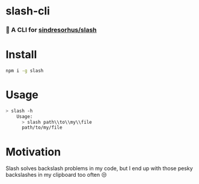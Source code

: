 # slash-cli

### 🔪 A CLI for [sindresorhus/slash](https://github.com/sindresorhus/slash)

# Install

```sh
npm i -g slash
```

# Usage

```sh
> slash -h
    Usage:
      > slash path\\to\\my\\file
      path/to/my/file
```

# Motivation

Slash solves backslash problems in my code, but I end up with those pesky backslashes in my clipboard too often 😒
